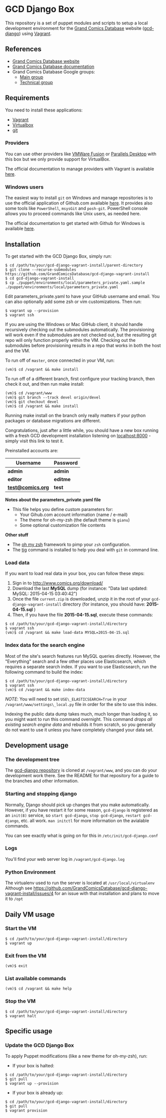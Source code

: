 # GCD Django Box
This repository is a set of puppet modules and scripts to setup a local development environment for the [Grand Comics Database](http://www.comics.org/) website ([gcd-django](https://github.com/GrandComicsDatabase/gcd-django/)) using [Vagrant](https://www.vagrantup.com/).

## References

* [Grand Comics Database website](http://www.comics.org)
* [Grand Comics Database documentation](http://docs.comics.org/wiki/Main_Page)
* Grand Comics Database Google groups:
   * [Main group](https://groups.google.com/forum/#!forum/gcd-main)
   * [Technical group](https://groups.google.com/forum/#!forum/gcd-tech)

## Requirements

You need to install these applications:

* [Vagrant](https://www.vagrantup.com/downloads.html)
* [Virtualbox](https://virtualbox.org/wiki/Downloads)
* [git](http://git-scm.com)

### Providers

You can use other providers like [VMWare Fusion](http://www.vmware.com/products/fusion) or [Parallels Desktop](http://www.parallels.com/fr/products/desktop/) with this box but we only provide support for VirtualBox.

The official documentation to manage providers with Vagrant is available [here](https://docs.vagrantup.com/v2/providers).

###  Windows users

The easiest way to install `git` on Windows and manage repositories is to use the official application of Github.com available [here](https://windows.github.com/). It provides also some tools like `PowerShell`, `msysGit` and `posh-git`.
PowerShell console allows you to proceed commands like Unix users, as needed here.

The official documentation to get started with Github for Windows is available [here](https://help.github.com/articles/getting-started-with-github-for-windows).

## Installation

To get started with the GCD Django Box, simply run:

```shell
$ cd /path/to/your/gcd-django-vagrant-install/parent-directory
$ git clone --recurse-submodules https://github.com/GrandComicsDatabase/gcd-django-vagrant-install
$ cd gcd-django-vagrant-install
$ cp ./puppet/environments/local/parameters_private.yaml.sample ./puppet/environments/local/parameters_private.yaml
```

Edit parameters_private.yaml to have your GitHub username and email.
You can also optionally add some zsh or vim customizations.
Then run:

```shell
$ vagrant up --provision
$ vagrant ssh
```

If you are using the Windows or Mac GitHub client, it should handle recursively checking out the submodules automatically.  The provisioning will work even if the submodules are not checked out, but the resulting git repo will only function properly within the VM.  Checking out the submodules before provisioning results in a repo that works in both the host and the VM.

To run off of `master`, once connected in your VM, run:

```shell
(vm)$ cd /vagrant && make install
```

To run off of a different branch, first configure your tracking branch, then check it out, and then run make install:

```shell
(vm)$ cd /vagrant/www
(vm)$ git branch --track devel origin/devel
(vm)$ git checkout devel
(vm)$ cd /vagrant && make install
```

Running make install on the branch only really matters if your python packages or database migrations are different.

Congratulations, just after a little while, you should have a new box running with a fresh GCD development installation listening on [localhost:8000](http://localhost:8000/) - simply visit this link to test it.

Preinstalled accounts are:

Username | Password
---------|---------
**admin** | **admin**
**editor** | **editme**
**test@comics.org** | **test**


**Notes about the parameters_private.yaml file**

* This file helps you define custom parameters for:
   * Your Gihub.com account information (name / e-mail)
   * The theme for oh-my-zsh (the default theme is `gianu`)
   * Some optional customization file contents

**Other stuff**

* The [oh my zsh](http://ohmyz.sh) framework to pimp your `zsh` configuration.
* The [tig](http://jonas.nitro.dk/tig/manual.html) command is installed to help you deal with `git` in command line.

### Load data

If you want to load real data in your box, you can follow these steps:

1. Sign in to http://www.comics.org/download/ 
2. Download the last **MySQL** dump (for instance: "Data last updated: MySQL: 2015-04-15 03:40:42")
3. Once the file `current.zip` is downloaded, unzip it in the root of your `gcd-django-vagrant-install` directory (for instance, you should have: **2015-04-15.sql** )
4. Then, if you have the file **2015-04-15.sql**, execute these commands:

```shell
$ cd /path/to/your/gcd-django-vagrant-install/directory
$ vagrant ssh
(vm)$ cd /vagrant && make load-data MYSQL=2015-04-15.sql
```

### Index data for the search engine

Most of the site's search features run MySQL queries directly.  However,
the "Everything" search and a few other places use Elasticsearch, which
requires a separate search index.  If you want to use Elasticsearch,
run the following command to build the index:

```shell
$ cd /path/to/your/gcd-django-vagrant-install/directory
$ vagrant ssh
(vm)$ cd /vagrant && make index-data
```

*NOTE*: You will need to set `USE\_ELASTICSEARCH=True` in your
`/vagrant/www/settings\_local.py` file in order for the site to use this index.

Indexing the public data dump takes much, much longer than loading it, so you
might want to run this command overnight.
This command *drops all existing search engine data* and rebuilds it from scratch,
so you generally do not want to use it unless you have completely changed your
data set.

## Development usage

### The development tree

The [gcd-django repository](https://github.com/GrandComicsDatabase/gcd-django)
is cloned at `/vagrant/www`, and you can do your development work there.
See the README for that repository for a guide to the branches and other
information.

### Starting and stopping django

Normally, Django should pick up changes that you make automatically.  However,
if you have restart it for some reason, `gcd-django` is registered as an
`init(8)` service, so `start gcd-django`, `stop gcd-django`, `restart gcd-django`,
etc. all work.  `man initctl` for more information on the avialable commands.

You can see exactly what is going on for this in `/etc/init/gcd-django.conf`

### Logs

You'll find your web server log in `/vagrant/gcd-django.log`

### Python Environment

The virtualenv used to run the server is located at `/usr/local/virtualenv`
Although see https://github.com/GrandComicsDatabase/gcd-django-vagrant-install/issues/4
for an issue with that installation and plans to move it to `/opt`

## Daily VM usage

### Start the VM

```shell
$ cd /path/to/your/gcd-django-vagrant-install/directory
$ vagrant up
```

### Exit from the VM

```shell
(vm)$ exit
```

### List available commands

```shell
(vm)$ cd /vagrant && make help
```

### Stop the VM

```shell
$ cd /path/to/your/gcd-django-vagrant-install/directory
$ vagrant halt
```

## Specific usage

### Update the GCD Django Box

To apply Puppet modifications (like a new theme for oh-my-zsh), run:

* If your box is halted:

```shell
$ cd /path/to/your/gcd-django-vagrant-install/directory
$ git pull
$ vagrant up --provision
```

* If your box is already up:

```shell
$ cd /path/to/your/gcd-django-vagrant-install/directory
$ git pull
$ vagrant provision
```
